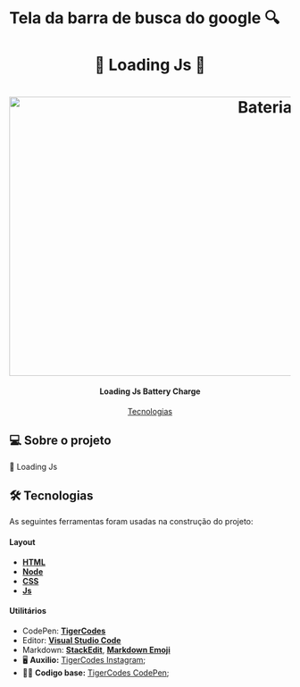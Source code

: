 # Tela da barra de busca do google 🔍
<h1 align="center">🔋 Loading Js 🔋</h1>

</p>
<h1 align="center">
    <img alt="Bateria" width="900" height="500" title="" src="./assets/img/Loading_Js.gif" />
</h1>

<h4 align="center"> 
  Loading Js Battery Charge
</h4>

<p align="center">
 <a href="#-tecnologias">Tecnologias</a> 
</p>

## 💻 Sobre o projeto

🔋 Loading Js 

## 🛠 Tecnologias

As seguintes ferramentas foram usadas na construção do projeto:

#### **Layout**

- **[HTML](https://www.w3schools.com/html/)**
- **[Node](https://nodejs.org/en/)**
- **[CSS](https://www.w3schools.com/css/)**
- **[Js](https://www.w3schools.com/w3js/)**


#### **Utilitários**

- CodePen: **[TigerCodes](https://codepen.io/tigercodes)**
- Editor: **[Visual Studio Code](https://code.visualstudio.com/)**
- Markdown: **[StackEdit](https://stackedit.io/)**, **[Markdown Emoji](https://gist.github.com/rxaviers/7360908)**
- 🖥️ **Auxilio:** [TigerCodes Instagram](https://www.instagram.com/tiger_codes/);
- 👩‍💻 **Codigo base:** [TigerCodes CodePen](https://codepen.io/tigercodes/pen/bGWwLJQ); 
